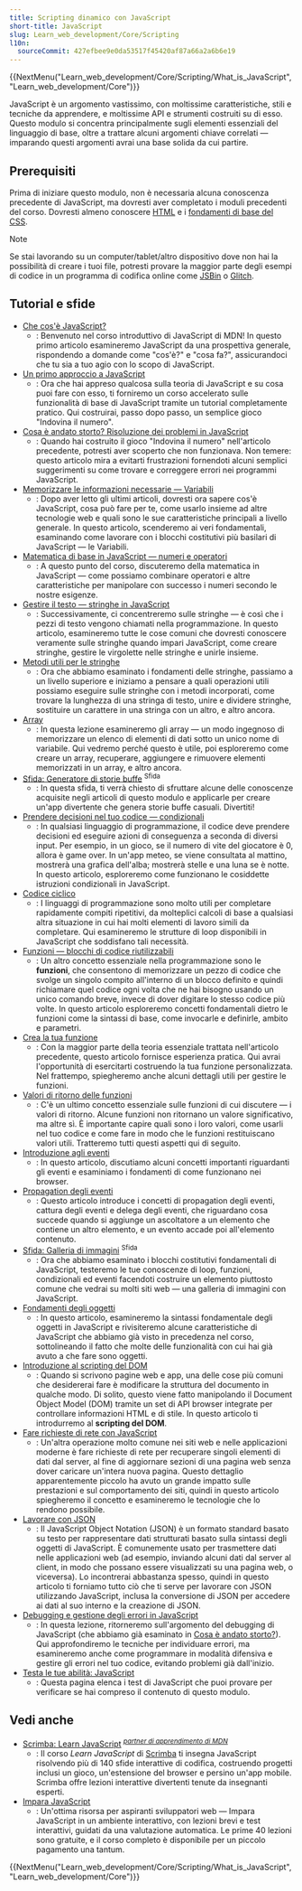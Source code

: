 ```yaml
---
title: Scripting dinamico con JavaScript
short-title: JavaScript
slug: Learn_web_development/Core/Scripting
l10n:
  sourceCommit: 427efbee9e0da53517f45420af87a66a2a6b6e19
---
```


{{NextMenu("Learn_web_development/Core/Scripting/What_is_JavaScript", "Learn_web_development/Core")}}

JavaScript è un argomento vastissimo, con moltissime caratteristiche, stili e tecniche da apprendere, e moltissime API e strumenti costruiti su di esso. Questo modulo si concentra principalmente sugli elementi essenziali del linguaggio di base, oltre a trattare alcuni argomenti chiave correlati — imparando questi argomenti avrai una base solida da cui partire.

## Prerequisiti

Prima di iniziare questo modulo, non è necessaria alcuna conoscenza precedente di JavaScript, ma dovresti aver completato i moduli precedenti del corso. Dovresti almeno conoscere [HTML](/it/docs/Learn_web_development/Core/Structuring_content) e i [fondamenti di base del CSS](/it/docs/Learn_web_development/Core/Styling_basics).

> [!NOTE]
> Se stai lavorando su un computer/tablet/altro dispositivo dove non hai la possibilità di creare i tuoi file, potresti provare la maggior parte degli esempi di codice in un programma di codifica online come [JSBin](https://jsbin.com/) o [Glitch](https://glitch.com/).

## Tutorial e sfide

- [Che cos'è JavaScript?](/it/docs/Learn_web_development/Core/Scripting/What_is_JavaScript)
  - : Benvenuto nel corso introduttivo di JavaScript di MDN! In questo primo articolo esamineremo JavaScript da una prospettiva generale, rispondendo a domande come "cos'è?" e "cosa fa?", assicurandoci che tu sia a tuo agio con lo scopo di JavaScript.
- [Un primo approccio a JavaScript](/it/docs/Learn_web_development/Core/Scripting/A_first_splash)
  - : Ora che hai appreso qualcosa sulla teoria di JavaScript e su cosa puoi fare con esso, ti forniremo un corso accelerato sulle funzionalità di base di JavaScript tramite un tutorial completamente pratico. Qui costruirai, passo dopo passo, un semplice gioco "Indovina il numero".
- [Cosa è andato storto? Risoluzione dei problemi in JavaScript](/it/docs/Learn_web_development/Core/Scripting/What_went_wrong)
  - : Quando hai costruito il gioco "Indovina il numero" nell'articolo precedente, potresti aver scoperto che non funzionava. Non temere: questo articolo mira a evitarti frustrazioni fornendoti alcuni semplici suggerimenti su come trovare e correggere errori nei programmi JavaScript.
- [Memorizzare le informazioni necessarie — Variabili](/it/docs/Learn_web_development/Core/Scripting/Variables)
  - : Dopo aver letto gli ultimi articoli, dovresti ora sapere cos'è JavaScript, cosa può fare per te, come usarlo insieme ad altre tecnologie web e quali sono le sue caratteristiche principali a livello generale. In questo articolo, scenderemo ai veri fondamentali, esaminando come lavorare con i blocchi costitutivi più basilari di JavaScript — le Variabili.
- [Matematica di base in JavaScript — numeri e operatori](/it/docs/Learn_web_development/Core/Scripting/Math)
  - : A questo punto del corso, discuteremo della matematica in JavaScript — come possiamo combinare operatori e altre caratteristiche per manipolare con successo i numeri secondo le nostre esigenze.
- [Gestire il testo — stringhe in JavaScript](/it/docs/Learn_web_development/Core/Scripting/Strings)
  - : Successivamente, ci concentreremo sulle stringhe — è così che i pezzi di testo vengono chiamati nella programmazione. In questo articolo, esamineremo tutte le cose comuni che dovresti conoscere veramente sulle stringhe quando impari JavaScript, come creare stringhe, gestire le virgolette nelle stringhe e unirle insieme.
- [Metodi utili per le stringhe](/it/docs/Learn_web_development/Core/Scripting/Useful_string_methods)
  - : Ora che abbiamo esaminato i fondamenti delle stringhe, passiamo a un livello superiore e iniziamo a pensare a quali operazioni utili possiamo eseguire sulle stringhe con i metodi incorporati, come trovare la lunghezza di una stringa di testo, unire e dividere stringhe, sostituire un carattere in una stringa con un altro, e altro ancora.
- [Array](/it/docs/Learn_web_development/Core/Scripting/Arrays)
  - : In questa lezione esamineremo gli array — un modo ingegnoso di memorizzare un elenco di elementi di dati sotto un unico nome di variabile. Qui vedremo perché questo è utile, poi esploreremo come creare un array, recuperare, aggiungere e rimuovere elementi memorizzati in un array, e altro ancora.
- [Sfida: Generatore di storie buffe](/it/docs/Learn_web_development/Core/Scripting/Silly_story_generator) <sup>Sfida</sup>
  - : In questa sfida, ti verrà chiesto di sfruttare alcune delle conoscenze acquisite negli articoli di questo modulo e applicarle per creare un'app divertente che genera storie buffe casuali. Divertiti!
- [Prendere decisioni nel tuo codice — condizionali](/it/docs/Learn_web_development/Core/Scripting/Conditionals)
  - : In qualsiasi linguaggio di programmazione, il codice deve prendere decisioni ed eseguire azioni di conseguenza a seconda di diversi input. Per esempio, in un gioco, se il numero di vite del giocatore è 0, allora è game over. In un'app meteo, se viene consultata al mattino, mostrerà una grafica dell'alba; mostrerà stelle e una luna se è notte. In questo articolo, esploreremo come funzionano le cosiddette istruzioni condizionali in JavaScript.
- [Codice ciclico](/it/docs/Learn_web_development/Core/Scripting/Loops)
  - : I linguaggi di programmazione sono molto utili per completare rapidamente compiti ripetitivi, da molteplici calcoli di base a qualsiasi altra situazione in cui hai molti elementi di lavoro simili da completare. Qui esamineremo le strutture di loop disponibili in JavaScript che soddisfano tali necessità.
- [Funzioni — blocchi di codice riutilizzabili](/it/docs/Learn_web_development/Core/Scripting/Functions)
  - : Un altro concetto essenziale nella programmazione sono le **funzioni**, che consentono di memorizzare un pezzo di codice che svolge un singolo compito all'interno di un blocco definito e quindi richiamare quel codice ogni volta che ne hai bisogno usando un unico comando breve, invece di dover digitare lo stesso codice più volte. In questo articolo esploreremo concetti fondamentali dietro le funzioni come la sintassi di base, come invocarle e definirle, ambito e parametri.
- [Crea la tua funzione](/it/docs/Learn_web_development/Core/Scripting/Build_your_own_function)
  - : Con la maggior parte della teoria essenziale trattata nell'articolo precedente, questo articolo fornisce esperienza pratica. Qui avrai l'opportunità di esercitarti costruendo la tua funzione personalizzata. Nel frattempo, spiegheremo anche alcuni dettagli utili per gestire le funzioni.
- [Valori di ritorno delle funzioni](/it/docs/Learn_web_development/Core/Scripting/Return_values)
  - : C'è un ultimo concetto essenziale sulle funzioni di cui discutere — i valori di ritorno. Alcune funzioni non ritornano un valore significativo, ma altre sì. È importante capire quali sono i loro valori, come usarli nel tuo codice e come fare in modo che le funzioni restituiscano valori utili. Tratteremo tutti questi aspetti qui di seguito.
- [Introduzione agli eventi](/it/docs/Learn_web_development/Core/Scripting/Events)
  - : In questo articolo, discutiamo alcuni concetti importanti riguardanti gli eventi e esaminiamo i fondamenti di come funzionano nei browser.
- [Propagation degli eventi](/it/docs/Learn_web_development/Core/Scripting/Event_bubbling)
  - : Questo articolo introduce i concetti di propagation degli eventi, cattura degli eventi e delega degli eventi, che riguardano cosa succede quando si aggiunge un ascoltatore a un elemento che contiene un altro elemento, e un evento accade poi all'elemento contenuto.
- [Sfida: Galleria di immagini](/it/docs/Learn_web_development/Core/Scripting/Image_gallery) <sup>Sfida</sup>
  - : Ora che abbiamo esaminato i blocchi costitutivi fondamentali di JavaScript, testeremo le tue conoscenze di loop, funzioni, condizionali ed eventi facendoti costruire un elemento piuttosto comune che vedrai su molti siti web — una galleria di immagini con JavaScript.
- [Fondamenti degli oggetti](/it/docs/Learn_web_development/Core/Scripting/Object_basics)
  - : In questo articolo, esamineremo la sintassi fondamentale degli oggetti in JavaScript e rivisiteremo alcune caratteristiche di JavaScript che abbiamo già visto in precedenza nel corso, sottolineando il fatto che molte delle funzionalità con cui hai già avuto a che fare sono oggetti.
- [Introduzione al scripting del DOM](/it/docs/Learn_web_development/Core/Scripting/DOM_scripting)
  - : Quando si scrivono pagine web e app, una delle cose più comuni che desidererai fare è modificare la struttura del documento in qualche modo. Di solito, questo viene fatto manipolando il Document Object Model (DOM) tramite un set di API browser integrate per controllare informazioni HTML e di stile. In questo articolo ti introdurremo al **scripting del DOM**.
- [Fare richieste di rete con JavaScript](/it/docs/Learn_web_development/Core/Scripting/Network_requests)
  - : Un'altra operazione molto comune nei siti web e nelle applicazioni moderne è fare richieste di rete per recuperare singoli elementi di dati dal server, al fine di aggiornare sezioni di una pagina web senza dover caricare un'intera nuova pagina. Questo dettaglio apparentemente piccolo ha avuto un grande impatto sulle prestazioni e sul comportamento dei siti, quindi in questo articolo spiegheremo il concetto e esamineremo le tecnologie che lo rendono possibile.
- [Lavorare con JSON](/it/docs/Learn_web_development/Core/Scripting/JSON)
  - : Il JavaScript Object Notation (JSON) è un formato standard basato su testo per rappresentare dati strutturati basato sulla sintassi degli oggetti di JavaScript. È comunemente usato per trasmettere dati nelle applicazioni web (ad esempio, inviando alcuni dati dal server al client, in modo che possano essere visualizzati su una pagina web, o viceversa). Lo incontrerai abbastanza spesso, quindi in questo articolo ti forniamo tutto ciò che ti serve per lavorare con JSON utilizzando JavaScript, inclusa la conversione di JSON per accedere ai dati al suo interno e la creazione di JSON.
- [Debugging e gestione degli errori in JavaScript](/it/docs/Learn_web_development/Core/Scripting/Debugging_JavaScript)
  - : In questa lezione, ritorneremo sull'argomento del debugging di JavaScript (che abbiamo già esaminato in [Cosa è andato storto?](/it/docs/Learn_web_development/Core/Scripting/What_went_wrong)). Qui approfondiremo le tecniche per individuare errori, ma esamineremo anche come programmare in modalità difensiva e gestire gli errori nel tuo codice, evitando problemi già dall'inizio.
- [Testa le tue abilità: JavaScript](/it/docs/Learn_web_development/Core/Scripting/Test_your_skills)
  - : Questa pagina elenca i test di JavaScript che puoi provare per verificare se hai compreso il contenuto di questo modulo.

## Vedi anche

- [Scrimba: Learn JavaScript](https://scrimba.com/learn-javascript-c0v?via=mdn) <sup>[_partner di apprendimento di MDN_](/it/docs/MDN/Writing_guidelines/Learning_content#partner_links_and_embeds)</sup>
  - : Il corso _Learn JavaScript_ di [Scrimba](https://scrimba.com/?via=mdn) ti insegna JavaScript risolvendo più di 140 sfide interattive di codifica, costruendo progetti inclusi un gioco, un'estensione del browser e persino un'app mobile. Scrimba offre lezioni interattive divertenti tenute da insegnanti esperti.
- [Impara JavaScript](https://learnjavascript.online/)
  - : Un'ottima risorsa per aspiranti sviluppatori web — Impara JavaScript in un ambiente interattivo, con lezioni brevi e test interattivi, guidati da una valutazione automatica. Le prime 40 lezioni sono gratuite, e il corso completo è disponibile per un piccolo pagamento una tantum.

{{NextMenu("Learn_web_development/Core/Scripting/What_is_JavaScript", "Learn_web_development/Core")}}
